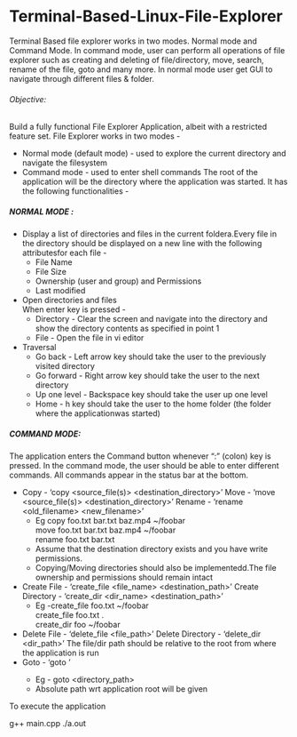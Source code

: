 # Terminal-Based-Linux-File-Explorer
Terminal Based file explorer works in two modes. Normal mode and Command Mode. In command mode, user can perform all operations of file explorer such as creating and deleting of file/directory, move, search, rename of the file, goto and many more. In normal mode user get GUI to navigate through different files &amp; folder.
###### Objective: 
Build a fully functional File Explorer Application, albeit with a restricted feature set.
File Explorer works in two modes -
  - Normal mode (default mode) - used to explore the current directory and navigate the filesystem
  - Command mode - used to enter shell commands
The root of the application will be the directory where the application was started.
It has the following functionalities -

##### NORMAL MODE :

  - Display a list of directories and files in the current foldera.Every file in the directory should be displayed on a new line with the following attributesfor each file -
      -  File Name
      - File Size
      - Ownership (user and group) and Permissions
      - Last modified
  - Open directories and files      
    When enter key is pressed -
      - Directory - Clear the screen and navigate into the directory and show the directory contents as specified in point 1
      - File - Open the file in vi editor
  - Traversal
      - Go back - Left arrow key should take the user to the previously visited directory
      - Go forward - Right arrow key should take the user to the next directory
      - Up one level - Backspace key should take the user up one level
      - Home - ​h​ key should take the user to the home folder (the folder where the applicationwas started)

##### COMMAND MODE:

  The application enters the Command button whenever “:” (colon) key is pressed. In the command mode, the user should be able to enter different commands. All commands appear in the status bar at the bottom.
  - Copy - ‘copy <source_file(s)> <destination_directory>’
    Move - ‘move <source_file(s)> <destination_directory>’
    Rename - ‘rename <old_filename> <new_filename>’
      - Eg copy foo.txt bar.txt baz.mp4 ~/foobar   
             move foo.txt bar.txt baz.mp4 ~/foobar   
             rename foo.txt bar.txt
      - Assume that the destination directory exists and you have write permissions.
      - Copying/Moving directories should also be implementedd.The file ownership and permissions should remain intact
  - Create File - ‘create_file <file_name> <destination_path>’
    Create Directory - ‘create_dir <dir_name> <destination_path>’
      - Eg -create_file foo.txt ~/foobar   
            create_file foo.txt .   
            create_dir foo ~/foobar
  - Delete File - ‘delete_file <file_path>’
    Delete Directory - ‘delete_dir <dir_path>’
    The file/dir path should be relative to the root from where the application is run
  - Goto - ‘goto <location>’
    - Eg - goto <directory_path>
    - Absolute path wrt application root will be given
  
  
  To execute the application
  
  g++ main.cpp
  ./a.out
